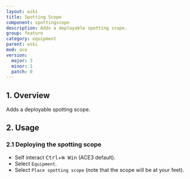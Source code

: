 ```yaml
---
layout: wiki
title: Spotting Scope
component: spottingscope
description: Adds a deployable spotting scope.
group: feature
category: equipment
parent: wiki
mod: ace
version:
  major: 3
  minor: 1
  patch: 0
---
```


## 1. Overview

Adds a deployable spotting scope.

## 2. Usage

### 2.1 Deploying the spotting scope
- Self interact <kbd>Ctrl</kbd>+<kbd>⊞&nbsp;Win</kbd> (ACE3 default).
- Select `Equipment`.
- Select `Place spotting scope` (note that the scope will be at your feet).
